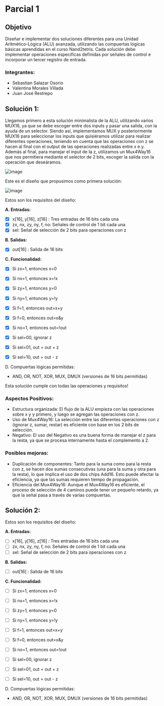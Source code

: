 # Parcial 1

## Objetivo

Diseñar e implementar dos soluciones diferentes para una Unidad Aritmético-Lógica (ALU) avanzada, utilizando las compuertas lógicas básicas aprendidas en el curso Nand2tetris. Cada solución debe implementar operaciones específicas definidas por señales de control e incorporar un tercer registro de entrada.


### Integrantes:

- Sebastian Salazar Osorio
- Valentina Morales Villada
- Juan José Restrepo



## Solución 1: 

Llegamos primero a esta solución minimalista de la ALU, utilizando varios MUX16, ya que se debe escoger entre dos inputs y pasar una salida, con la ayuda de un selector. Siendo así, implementamos MUX y posteriormente MUX16 para seleccionar los inputs que quisiéramos utilizar para realizar diferentes operaciones, teniendo en cuenta que las operaciones con z se hacen al final con el output de las operaciones realizadas entre x e y. Además al final, para manejar el input de la z, utilizamos un Mux4Way16 que nos permitiera mediante el selector de 2 bits, escoger la salida con la operación que deseáramos. 

![image](https://github.com/user-attachments/assets/d94da061-e0f7-4e15-b386-3732ef3b5ca5)

Este es el diseño que propusimos como primera solución:

![image](https://github.com/user-attachments/assets/802f0af7-baca-40e0-9414-ea092e334ff4)


Estos son los requisitos del diseño: 

**A. Entradas:**

- [x] x[16], y[16], z[16] : Tres entradas de 16 bits cada una
- [x] zx, nx, zy, ny, f, no: Señales de control de 1 bit cada una
- [x] sel: Señal de selección de 2 bits para operaciones con z

**B. Salidas:**

- [x] out[16] : Salida de 16 bits

**C. Funcionalidad:**

- [x] Si zx=1, entonces x=0
- [x] Si nx=1, entonces x=!x
- [x] Si zy=1, entonces y=0
- [x] Si ny=1, entonces y=!y
- [x] Si f=1, entonces out=x+y
- [x] Si f=0, entonces out=x&y
- [x] Si no=1, entonces out=!out
- [x] Si sel=00, ignorar z
- [x] Si sel=01, out = out + z
- [x] Si sel=10, out = out - z


D. Compuertas lógicas permitidas:

- AND, OR, NOT, XOR, MUX, DMUX (versiones de 16 bits permitidas)


Esta solución cumple con todas las operaciones y requisitos!


### Aspectos Positivos:

- Estructura organizada: El flujo de la ALU empieza con las operaciones sobre x y y primero, y luego se agregan las operaciones con z.
- Uso de Mux4Way16: La selección entre las diferentes operaciones con z (ignorar z, sumar, restar) es eficiente con base en los 2 bits de selección.
- Negativo: El uso del Negativo es una buena forma de manejar el z para la resta, ya que se procesa internamente hasta el complemento a 2.

### Posibles mejoras:

- Duplicación de componentes: Tanto para la suma como para la resta con z, se hacen dos sumas consecutivas (una para la suma y otra para la resta), lo que implica el uso de dos chips Add16. Esto puede afectar la eficiencia, ya que las sumas requieren tiempo de propagación.
- Eficiencia del Mux4Way16: Aunque el Mux4Way16 es eficiente, el proceso de selección de 4 caminos puede tener un pequeño retardo, ya que la señal pasa a través de varias compuertas.




## Solución 2:


Estos son los requisitos del diseño: 

**A. Entradas:**

- [ ] x[16], y[16], z[16] : Tres entradas de 16 bits cada una
- [ ] zx, nx, zy, ny, f, no: Señales de control de 1 bit cada una
- [ ] sel: Señal de selección de 2 bits para operaciones con z

**B. Salidas:**

- [ ] out[16] : Salida de 16 bits

**C. Funcionalidad:**

- [ ] Si zx=1, entonces x=0
- [ ] Si nx=1, entonces x=!x
- [ ] Si zy=1, entonces y=0
- [ ] Si ny=1, entonces y=!y
- [ ] Si f=1, entonces out=x+y
- [ ] Si f=0, entonces out=x&y
- [ ] Si no=1, entonces out=!out
- [ ] Si sel=00, ignorar z
- [ ] Si sel=01, out = out + z
- [ ] Si sel=10, out = out - z


D. Compuertas lógicas permitidas:

- AND, OR, NOT, XOR, MUX, DMUX (versiones de 16 bits permitidas)
